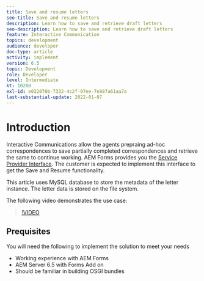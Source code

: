 ```yaml
---
title: Save and resume letters
seo-title: Save and resume letters
description: Learn how to save and retrieve draft letters
seo-description: Learn how to save and retrieve draft letters
feature: Interactive Communication
topics: development
audience: developer
doc-type: article
activity: implement
version: 6.5
topic: Development
role: Developer
level: Intermediate
kt: 10208
exl-id: e032070b-7332-4c2f-97ee-7e887a61aa7a
last-substantial-update: 2022-01-07
---
```

# Introduction

Interactive Communications allow the agents prepraing ad-hoc correspondences to save partially completed correspondences and retrieve the same to continue working. AEM Forms provides you the [Service Provider Interface](https://developer.adobe.com/experience-manager/reference-materials/6-5/forms/javadocs/com/adobe/fd/ccm/ccr/ccrDocumentInstance/api/services/CCRDocumentInstanceService.html). The customer is expected to implement this interface to get the Save and Resume functionality.

This article uses MySQL database to store the metadata of the letter instance. The letter data is stored on the file system.

The following video demonstrates the use case:

>[!VIDEO](https://video.tv.adobe.com/v/342129?quality=12&learn=on)

## Prequisites

You will need the following to implement the solution to meet your needs

* Working experience with AEM Forms
* AEM Server 6.5 with Forms Add on
* Should be familiar in building OSGI bundles
